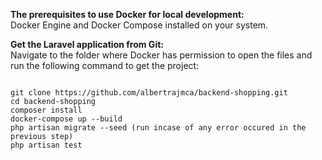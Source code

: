 <p>
  <strong>The prerequisites to use Docker for local development:</strong><br>
  Docker Engine and Docker Compose installed on your system.
</p>
<p>
  <strong>Get the Laravel application from Git:</strong><br>
  Navigate to the folder where Docker has permission to open the files and run the following command to get the project:
</p>
<pre><code>
git clone https://github.com/albertrajmca/backend-shopping.git
cd backend-shopping
composer install
docker-compose up --build
php artisan migrate --seed (run incase of any error occured in the previous step)
php artisan test
</code></pre>
